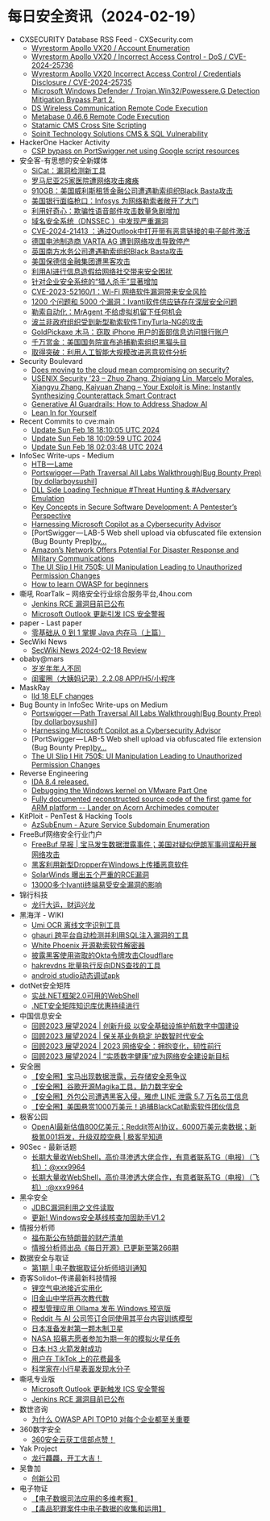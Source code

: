 # 每日安全资讯（2024-02-19）

- CXSECURITY Database RSS Feed - CXSecurity.com
  - [Wyrestorm Apollo VX20 / Account Enumeration](https://cxsecurity.com/issue/WLB-2024020061)
  - [Wyrestorm Apollo VX20 / Incorrect Access Control - DoS  / CVE-2024-25736](https://cxsecurity.com/issue/WLB-2024020060)
  - [Wyrestorm Apollo VX20 Incorrect Access Control /  Credentials Disclosure / CVE-2024-25735](https://cxsecurity.com/issue/WLB-2024020059)
  - [Microsoft Windows Defender / Trojan.Win32/Powessere.G Detection Mitigation Bypass Part 2.](https://cxsecurity.com/issue/WLB-2024020058)
  - [DS Wireless Communication Remote Code Execution](https://cxsecurity.com/issue/WLB-2024020057)
  - [Metabase 0.46.6 Remote Code Execution](https://cxsecurity.com/issue/WLB-2024020056)
  - [Statamic CMS Cross Site Scripting](https://cxsecurity.com/issue/WLB-2024020055)
  - [Soinit Technology Solutions CMS & SQL Vulnerability](https://cxsecurity.com/issue/WLB-2024020054)
- HackerOne Hacker Activity
  - [CSP bypass on PortSwigger.net using Google script resources](https://hackerone.com/reports/2279346)
- 安全客-有思想的安全新媒体
  - [SiCat：漏洞检测新工具](https://www.anquanke.com/post/id/293257)
  - [罗马尼亚25家医院遭网络攻击瘫痪](https://www.anquanke.com/post/id/293255)
  - [910GB：美国威利斯租赁金融公司遭遇勒索组织Black Basta攻击](https://www.anquanke.com/post/id/293253)
  - [美国银行面临枪口：Infosys 为网络勒索者敞开了大门](https://www.anquanke.com/post/id/293251)
  - [利用好奇心：欺骗性语音邮件攻击数量急剧增加](https://www.anquanke.com/post/id/293249)
  - [域名安全系统（DNSSEC ）中发现严重漏洞](https://www.anquanke.com/post/id/293246)
  - [CVE-2024-21413 ：通过Outlook中打开带有恶意链接的电子邮件激活](https://www.anquanke.com/post/id/293244)
  - [德国电池制造商 VARTA AG 遭到网络攻击导致停产](https://www.anquanke.com/post/id/293242)
  - [英国南方水务公司遭遇勒索组织Black Basta攻击](https://www.anquanke.com/post/id/293240)
  - [美国保德信金融集团遭黑客攻击](https://www.anquanke.com/post/id/293237)
  - [利用AI进行信息造假给网络社交带来安全困扰](https://www.anquanke.com/post/id/293235)
  - [针对企业安全系统的“猎人杀手”显著增加](https://www.anquanke.com/post/id/293233)
  - [CVE-2023-52160/1：Wi-Fi 网络软件漏洞带来安全风险](https://www.anquanke.com/post/id/293231)
  - [1200 个问题和 5000 个漏洞：Ivanti软件供应链存在深层安全问题](https://www.anquanke.com/post/id/293228)
  - [勒索自动化：MrAgent 不给虚拟机留下任何机会](https://www.anquanke.com/post/id/293226)
  - [波兰非政府组织受到新型勒索软件TinyTurla-NG的攻击](https://www.anquanke.com/post/id/293224)
  - [GoldPickaxe 木马：窃取 iPhone 用户的面部信息访问银行账户](https://www.anquanke.com/post/id/293222)
  - [千万赏金：美国国务院宣布追捕勒索组织黑猫头目](https://www.anquanke.com/post/id/293220)
  - [取得突破：利用人工智能大规模改进恶意软件分析](https://www.anquanke.com/post/id/293218)
- Security Boulevard
  - [Does moving to the cloud mean compromising on security?](https://securityboulevard.com/2024/02/does-moving-to-the-cloud-mean-compromising-on-security/)
  - [USENIX Security ’23 – Zhuo Zhang, Zhiqiang Lin, Marcelo Morales, Xiangyu Zhang, Kaiyuan Zhang – Your Exploit is Mine: Instantly Synthesizing Counterattack Smart Contract](https://securityboulevard.com/2024/02/usenix-security-23-zhuo-zhang-zhiqiang-lin-marcelo-morales-xiangyu-zhang-kaiyuan-zhang-your-exploit-is-mine-instantly-synthesizing-counterattack-smart-contract/)
  - [Generative AI Guardrails: How to Address Shadow AI](https://securityboulevard.com/2024/02/generative-ai-guardrails-how-to-address-shadow-ai/)
  - [Lean In for Yourself](https://securityboulevard.com/2024/02/lean-in-for-yourself/)
- Recent Commits to cve:main
  - [Update Sun Feb 18 18:10:05 UTC 2024](https://github.com/trickest/cve/commit/6188a99aa790aec6aff689e9897a4efbe8746518)
  - [Update Sun Feb 18 10:09:59 UTC 2024](https://github.com/trickest/cve/commit/533b361ab2800259e7893679fc6eec092b0f3cf3)
  - [Update Sun Feb 18 02:03:48 UTC 2024](https://github.com/trickest/cve/commit/0884068f938a04a5fc162e2ef7e17f9b733e1ae4)
- InfoSec Write-ups - Medium
  - [HTB — Lame](https://infosecwriteups.com/htb-lame-13b949b481dc?source=rss----7b722bfd1b8d---4)
  - [Portswigger — Path Traversal All Labs Walkthrough(Bug Bounty Prep)[by dollarboysushil]](https://infosecwriteups.com/portswigger-path-traversal-all-labs-walkthrough-bug-bounty-prep-by-dollarboysushil-85ab64d6106a?source=rss----7b722bfd1b8d---4)
  - [DLL Side Loading Technique #Threat Hunting & #Adversary Emulation](https://infosecwriteups.com/dll-side-loading-technique-threat-hunting-adversary-emulation-71d380c07f2c?source=rss----7b722bfd1b8d---4)
  - [Key Concepts in Secure Software Development: A Pentester’s Perspective](https://infosecwriteups.com/key-concepts-in-secure-software-development-a-pentesters-perspective-c117474fa33e?source=rss----7b722bfd1b8d---4)
  - [Harnessing Microsoft Copilot as a Cybersecurity Advisor](https://infosecwriteups.com/harnessing-microsoft-copilot-as-a-cybersecurity-advisor-518c46f697b3?source=rss----7b722bfd1b8d---4)
  - [PortSwigger — LAB-5 Web shell upload via obfuscated file extension (Bug Bounty Prep)[by…](https://infosecwriteups.com/portswigger-lab-5-web-shell-upload-via-obfuscated-file-extension-bug-bounty-prep-by-5232dd3fb8fa?source=rss----7b722bfd1b8d---4)
  - [Amazon’s Network Offers Potential For Disaster Response and Military Communications](https://infosecwriteups.com/amazons-network-offers-potential-for-disaster-response-and-military-communications-b68a847a340c?source=rss----7b722bfd1b8d---4)
  - [The UI Slip I Hit 750$: UI Manipulation Leading to Unauthorized Permission Changes](https://infosecwriteups.com/the-ui-slip-i-hit-750-ui-manipulation-leading-to-unauthorized-permission-changes-d65621d8dd96?source=rss----7b722bfd1b8d---4)
  - [How to learn OWASP for beginners](https://infosecwriteups.com/how-to-learn-owasp-for-beginners-dd971ceb6c11?source=rss----7b722bfd1b8d---4)
- 嘶吼 RoarTalk – 网络安全行业综合服务平台,4hou.com
  - [Jenkins RCE 漏洞目前已公布](https://www.4hou.com/posts/9A4Y)
  - [Microsoft Outlook 更新引发 ICS 安全警报](https://www.4hou.com/posts/GX35)
- paper - Last paper
  - [零基础从 0 到 1 掌握 Java 内存马（上篇）](https://paper.seebug.org/3120/)
- SecWiki News
  - [SecWiki News 2024-02-18 Review](http://www.sec-wiki.com/?2024-02-18)
- obaby@mars
  - [岁岁年年人不同](https://h4ck.org.cn/2024/02/15503)
  - [闺蜜圈（大姨妈记录）2.2.08 APP/H5/小程序](https://h4ck.org.cn/2024/02/15501)
- MaskRay
  - [lld 18 ELF changes](https://maskray.me/blog/2024-02-18-lld-18-elf-changes)
- Bug Bounty in InfoSec Write-ups on Medium
  - [Portswigger — Path Traversal All Labs Walkthrough(Bug Bounty Prep)[by dollarboysushil]](https://infosecwriteups.com/portswigger-path-traversal-all-labs-walkthrough-bug-bounty-prep-by-dollarboysushil-85ab64d6106a?source=rss----7b722bfd1b8d--bug_bounty)
  - [Harnessing Microsoft Copilot as a Cybersecurity Advisor](https://infosecwriteups.com/harnessing-microsoft-copilot-as-a-cybersecurity-advisor-518c46f697b3?source=rss----7b722bfd1b8d--bug_bounty)
  - [PortSwigger — LAB-5 Web shell upload via obfuscated file extension (Bug Bounty Prep)[by…](https://infosecwriteups.com/portswigger-lab-5-web-shell-upload-via-obfuscated-file-extension-bug-bounty-prep-by-5232dd3fb8fa?source=rss----7b722bfd1b8d--bug_bounty)
  - [The UI Slip I Hit 750$: UI Manipulation Leading to Unauthorized Permission Changes](https://infosecwriteups.com/the-ui-slip-i-hit-750-ui-manipulation-leading-to-unauthorized-permission-changes-d65621d8dd96?source=rss----7b722bfd1b8d--bug_bounty)
- Reverse Engineering
  - [IDA 8.4 released.](https://www.reddit.com/r/ReverseEngineering/comments/1atq697/ida_84_released/)
  - [Debugging the Windows kernel on VMware Part One](https://www.reddit.com/r/ReverseEngineering/comments/1atntw8/debugging_the_windows_kernel_on_vmware_part_one/)
  - [Fully documented reconstructed source code of the first game for ARM platform -- Lander on Acorn Archimedes computer](https://www.reddit.com/r/ReverseEngineering/comments/1atgx3o/fully_documented_reconstructed_source_code_of_the/)
- KitPloit - PenTest &amp; Hacking Tools
  - [AzSubEnum - Azure Service Subdomain Enumeration](http://www.kitploit.com/2024/02/azsubenum-azure-service-subdomain.html)
- FreeBuf网络安全行业门户
  - [FreeBuf 早报 | 宝马发生数据泄露事件；美国对疑似伊朗军事间谍船开展网络攻击](https://www.freebuf.com/news/391916.html)
  - [黑客利用新型Dropper在Windows上传播恶意软件](https://www.freebuf.com/news/391906.html)
  - [SolarWinds 曝出五个严重的RCE漏洞](https://www.freebuf.com/news/391895.html)
  - [13000多个Ivanti终端易受安全漏洞的影响](https://www.freebuf.com/news/391893.html)
- 锦行科技
  - [龙行大运，财运兴龙](https://mp.weixin.qq.com/s?__biz=MzIxNTQxMjQyNg==&mid=2247492088&idx=1&sn=15f997157e8b09578fed459955d8b19c&chksm=979a1a5da0ed934b552cb00e790fca77fb596492defccc87640aa839b391148208961d2b21c1&scene=58&subscene=0#rd)
- 黑海洋 - WIKI
  - [Umi OCR 离线文字识别工具](https://blog.upx8.com/4060)
  - [ghauri 跨平台自动检测并利用SQL注入漏洞的工具](https://blog.upx8.com/4059)
  - [White Phoenix 开源勒索软件解密器](https://blog.upx8.com/4058)
  - [披露黑客使用盗取的Okta令牌攻击Cloudflare](https://blog.upx8.com/4057)
  - [hakrevdns 批量执行反向DNS查找的工具](https://blog.upx8.com/4056)
  - [android studio动态调试apk](https://blog.upx8.com/4055)
- dotNet安全矩阵
  - [实战.NET框架2.0可用的WebShell](https://mp.weixin.qq.com/s?__biz=MzUyOTc3NTQ5MA==&mid=2247490740&idx=1&sn=0bdff07b3e3d8753d7507787bbcd9c9e&chksm=fa5ab259cd2d3b4fcdc7605987a12b7069b4bd3801fe83fea8e53a6a99a5a0b2d0b501205525&scene=58&subscene=0#rd)
  - [.NET安全矩阵知识库优惠持续进行](https://mp.weixin.qq.com/s?__biz=MzUyOTc3NTQ5MA==&mid=2247490740&idx=2&sn=affa2ed4295233ff3174715aba771ff7&chksm=fa5ab259cd2d3b4f9c55778243a7b3e201a0cdc152488a15ac6c053108bcb58e96a02bbc0303&scene=58&subscene=0#rd)
- 中国信息安全
  - [回顾2023 展望2024 | 创新升级 以安全基础设施护航数字中国建设](https://mp.weixin.qq.com/s?__biz=MzA5MzE5MDAzOA==&mid=2664204937&idx=1&sn=343ab3856c8bf315a48b108a2c6be78e&chksm=8b598870bc2e0166b0da1966a2e2d5956c545757d326f8bca19435447f7c489b7009f24722aa&scene=58&subscene=0#rd)
  - [回顾2023 展望2024 | 保关基业务稳定 护数智时代安全](https://mp.weixin.qq.com/s?__biz=MzA5MzE5MDAzOA==&mid=2664204937&idx=2&sn=61ef0ac29d0d5918de6242f52e63c2c7&chksm=8b598870bc2e01665826866d4f18a9c25bc2ed297689e1af1def64f24fdb0b0967a6898ec89a&scene=58&subscene=0#rd)
  - [回顾2023 展望2024 | 2023 网络安全：拥抱变化，韧性前行](https://mp.weixin.qq.com/s?__biz=MzA5MzE5MDAzOA==&mid=2664204937&idx=3&sn=229fffe1aba05b66487ffe050de07d31&chksm=8b598870bc2e016601b68474aae588e76adebc8a6c7de90fa9e1b0bd54a20b26a36fcc12d66d&scene=58&subscene=0#rd)
  - [回顾2023 展望2024 | “实质数字健康”成为网络安全建设新目标](https://mp.weixin.qq.com/s?__biz=MzA5MzE5MDAzOA==&mid=2664204937&idx=4&sn=925015bacc89d55c8ccadf3b72331f98&chksm=8b598870bc2e01664a3da43c65bcbd8081d76ddd487acd02c5388d489457553b018895051c05&scene=58&subscene=0#rd)
- 安全圈
  - [【安全圈】宝马出现数据泄露，云存储安全惹争议](https://mp.weixin.qq.com/s?__biz=MzIzMzE4NDU1OQ==&mid=2652053976&idx=1&sn=805833d485a41498233deb64ccc9a63b&chksm=f36e0d98c419848e167b847ffdad2c9c1dae03ecc56baba01529b7a5436c3ce4358bc76dab42&scene=58&subscene=0#rd)
  - [【安全圈】谷歌开源Magika工具，助力数字安全](https://mp.weixin.qq.com/s?__biz=MzIzMzE4NDU1OQ==&mid=2652053976&idx=2&sn=cf09c13cfeae9a9d02bd58792eb89516&chksm=f36e0d98c419848e26b3cc718a1ac8654148e967e3f68b1414510d9a68f8477158eaa0f5ae29&scene=58&subscene=0#rd)
  - [【安全圈】外包公司遭遇黑客入侵，雅虎 LINE 泄露 5.7 万名员工信息](https://mp.weixin.qq.com/s?__biz=MzIzMzE4NDU1OQ==&mid=2652053976&idx=3&sn=6d7a2a7ee6ea7a1e251a7808f6b1abf3&chksm=f36e0d98c419848e5e080f38a546869c8b63691e621f68563806502d8843ca82330e592aada4&scene=58&subscene=0#rd)
  - [【安全圈】美国悬赏1000万美元！追捕BlackCat勒索软件团伙信息](https://mp.weixin.qq.com/s?__biz=MzIzMzE4NDU1OQ==&mid=2652053976&idx=4&sn=8ee6fa07e8c336e7a4d06a06bdb2f5fd&chksm=f36e0d98c419848eace71d1a01da2528d412d5d463df9ef28484358d6b26083dfde35d75c584&scene=58&subscene=0#rd)
- 极客公园
  - [OpenAI最新估值800亿美元；Reddit签AI协议，6000万美元卖数据；新极氪001将发，升级双腔空悬 | 极客早知道](https://mp.weixin.qq.com/s?__biz=MTMwNDMwODQ0MQ==&mid=2653033760&idx=1&sn=0f8d98c0920af0831d17be98c3cc4252&chksm=7e5768964920e180057b962b4d483eee5ab2bdbe86496864fc7831c572019af8a1eb128cdce2&scene=58&subscene=0#rd)
- 90Sec - 最新话题
  - [长期大量收WebShell，高价寻渗透大佬合作，有意者联系TG（电报）（飞机）：@xxx9964](https://forum.90sec.com/t/topic/2356)
  - [长期大量收WebShell，高价寻渗透大佬合作，有意者联系TG（电报）（飞机）:@xxx9964](https://forum.90sec.com/t/topic/2355)
- 黑伞安全
  - [JDBC漏洞利用之文件读取](https://mp.weixin.qq.com/s?__biz=MzU0MzkzOTYzOQ==&mid=2247488719&idx=1&sn=20025d64a950621fd3a6d34e7ad04c9d&chksm=fb029997cc751081fd187d93e2e6aa05232fea7d602fbdeb88db5cb92b70de70c079bf4a5b40&scene=58&subscene=0#rd)
  - [更新! Windows安全基线核查加固助手V1.2](https://mp.weixin.qq.com/s?__biz=MzU0MzkzOTYzOQ==&mid=2247488719&idx=2&sn=cc2dd57a24df00242417e6ddb08b2d99&chksm=fb029997cc75108189045e6b36d6f0352c77342d7bd749550d2115865e82b09a760adff65d23&scene=58&subscene=0#rd)
- 情报分析师
  - [福布斯公布特朗普的财产清单](https://mp.weixin.qq.com/s?__biz=MzA3Mjc1MTkwOA==&mid=2650546063&idx=1&sn=3cce6f3f09c3435268e1cd44f5d4f1a2&chksm=871131c4b066b8d2bde0c386cd31cbd0d8d0147a816a8e0c7f8308646a2627873f8c54ee4542&scene=58&subscene=0#rd)
  - [情报分析师出品《每日开源》已更新至第266期](https://mp.weixin.qq.com/s?__biz=MzA3Mjc1MTkwOA==&mid=2650546063&idx=2&sn=b79df7cb46cdd968134052777989bb37&chksm=871131c4b066b8d2444ffa9710d352ad494400a03f6a56c723f7c185140ffa92f78b638b7a78&scene=58&subscene=0#rd)
- 数据安全与取证
  - [第1期 | 电子数据取证分析师培训通知](https://mp.weixin.qq.com/s?__biz=MzIyNzU0NjIyMg==&mid=2247488276&idx=1&sn=c2824f34b973e7fe3c652c3fc8f7b948&chksm=e85ed615df295f03d5f97bc9476918db527266f79aaf785852c21a0b6b260d6ea599050ca401&scene=58&subscene=0#rd)
- 奇客Solidot–传递最新科技情报
  - [锂空气电池接近实用化](https://www.solidot.org/story?sid=77378)
  - [旧金山中学将再次教代数](https://www.solidot.org/story?sid=77377)
  - [模型管理应用 Ollama 发布 Windows 预览版](https://www.solidot.org/story?sid=77376)
  - [Reddit 与 AI 公司签订合同使用其平台内容训练模型](https://www.solidot.org/story?sid=77375)
  - [日本准备发射第一颗木制卫星](https://www.solidot.org/story?sid=77374)
  - [NASA 招募志愿者参加为期一年的模拟火星任务](https://www.solidot.org/story?sid=77373)
  - [日本 H3 火箭发射成功](https://www.solidot.org/story?sid=77372)
  - [用户在 TikTok 上的花费最多](https://www.solidot.org/story?sid=77371)
  - [科学家在小行星表面发现水分子](https://www.solidot.org/story?sid=77370)
- 嘶吼专业版
  - [Microsoft Outlook 更新触发 ICS 安全警报](https://mp.weixin.qq.com/s?__biz=MzI0MDY1MDU4MQ==&mid=2247573590&idx=1&sn=d6a0c38b0114b344df94bb133458f12f&chksm=e914706cde63f97adf587a421c5b7b74e2c57a59664ae4f60a95c6c99bd8d5e698c497ac21a6&scene=58&subscene=0#rd)
  - [Jenkins RCE 漏洞目前已公布](https://mp.weixin.qq.com/s?__biz=MzI0MDY1MDU4MQ==&mid=2247573590&idx=2&sn=5e582bdd3c6a288408ade5b874ca881a&chksm=e914706cde63f97a2d2629ed75dbb118085b83785cd8e3dcfc9eeeec9017a036589e72220301&scene=58&subscene=0#rd)
- 数世咨询
  - [为什么 OWASP API TOP10 对每个企业都至关重要](https://mp.weixin.qq.com/s?__biz=MzkxNzA3MTgyNg==&mid=2247508838&idx=1&sn=187f2444b5f5be9db8c186c5a5b0c10f&chksm=c144d1dbf63358cdff550a92e5b98fb9d9d747f4a4c8cb5c084855e0e86e4397e5cbc2bdd81c&scene=58&subscene=0#rd)
- 360数字安全
  - [360安全云获工信部点赞！](https://mp.weixin.qq.com/s?__biz=MzA4MTg0MDQ4Nw==&mid=2247569569&idx=1&sn=86ac238519e546a5e87a35dda96d17f8&chksm=9f8d40a9a8fac9bf47a70d6f01d94b506bbd896cd72afa25da11e457eef2319d0df730fcdcd4&scene=58&subscene=0#rd)
- Yak Project
  - [龙行龘龘，开工大吉！](https://mp.weixin.qq.com/s?__biz=Mzk0MTM4NzIxMQ==&mid=2247519364&idx=1&sn=36f9af01500d33ab35bebdd410632184&chksm=c2d1f020f5a679362f13f5737a199aad9ab10122329bd0651c584e7a2c2bda4bcbe33e256f2b&scene=58&subscene=0#rd)
- 吴鲁加
  - [创新公司](https://mp.weixin.qq.com/s?__biz=Mzg5NDY4ODM1MA==&mid=2247484627&idx=1&sn=f80159d73291fbcef02e4783ca123144&chksm=c01a89e2f76d00f45d67c5c24c2b26841a5db1b34cb8c497baf527d2373f8365a16cdf294c64&scene=58&subscene=0#rd)
- 电子物证
  - [【电子数据司法应用的多维考察】](https://mp.weixin.qq.com/s?__biz=MzAwNDcwMDgzMA==&mid=2651046920&idx=1&sn=af1bf0f3a4afae62368c106bd88f5be0&chksm=80d08bf9b7a702ef2c7dd7d99005044f598c5a6a7b66c98fef4322c8ce17752958b44cc78733&scene=58&subscene=0#rd)
  - [【毒品犯罪案件中电子数据的收集和运用】](https://mp.weixin.qq.com/s?__biz=MzAwNDcwMDgzMA==&mid=2651046920&idx=2&sn=563972db9411ac7985389b7c8ba4b1b3&chksm=80d08bf9b7a702ef8c4abc6b998f6e565e44b8296fdf55d839157ef9e30455d7979d1d918854&scene=58&subscene=0#rd)
